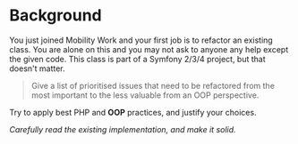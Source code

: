 # Background

You just joined Mobility Work and your first job is to refactor an existing class.
You are alone on this and you may not ask to anyone any help except the given code.
This class is part of a Symfony 2/3/4 project, but that doesn't matter.

> Give a list of prioritised issues that need to be refactored from the most important to the less valuable from an OOP perspective.

Try to apply best PHP and **OOP** practices, and justify your choices.

_Carefully read the existing implementation, and make it solid._